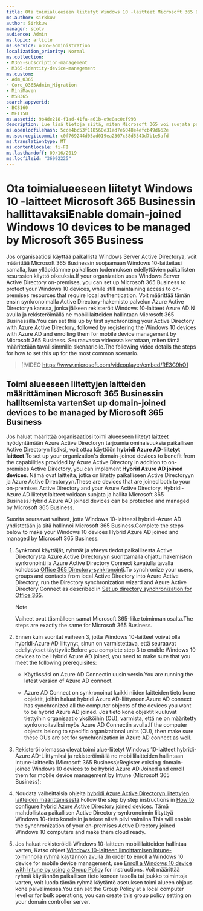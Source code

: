 ```yaml
---
title: Ota toimialueeseen liitetyt Windows 10 -laitteet Microsoft 365 Businessin hallittavaksi
ms.author: sirkkuw
author: Sirkkuw
manager: scotv
audience: Admin
ms.topic: article
ms.service: o365-administration
localization_priority: Normal
ms.collection:
- M365-subscription-management
- M365-identity-device-management
ms.custom:
- Adm_O365
- Core_O365Admin_Migration
- MiniMaven
- MSB365
search.appverid:
- BCS160
- MET150
ms.assetid: 9b4de218-f1ad-41fa-a61b-e9e8ac0cf993
description: Lue lisä tietoja siitä, miten Microsoft 365 voi suojata paikallisia mainoksia, jotka on liitetty Windows 10-laitteisiin.
ms.openlocfilehash: 5cce4bc53f118560e31ad7e6048e4efcb49d662e
ms.sourcegitcommit: c0f769244d05ad019ea2307c38d5543d7b1e5afd
ms.translationtype: MT
ms.contentlocale: fi-FI
ms.lasthandoff: 09/16/2019
ms.locfileid: "36992225"
---
```

# <a name="enable-domain-joined-windows-10-devices-to-be-managed-by-microsoft-365-business"></a><span data-ttu-id="b1177-103">Ota toimialueeseen liitetyt Windows 10 -laitteet Microsoft 365 Businessin hallittavaksi</span><span class="sxs-lookup"><span data-stu-id="b1177-103">Enable domain-joined Windows 10 devices to be managed by Microsoft 365 Business</span></span>

<span data-ttu-id="b1177-104">Jos organisaatiosi käyttää paikallista Windows Server Active Directorya, voit määrittää Microsoft 365 Businessin suojaamaan Windows 10-laitteitasi samalla, kun ylläpidämme paikallisen todennuksen edellyttävien paikallisten resurssien käyttö oikeuksia.</span><span class="sxs-lookup"><span data-stu-id="b1177-104">If your organization uses Windows Server Active Directory on-premises, you can set up Microsoft 365 Business to protect your Windows 10 devices, while still maintaining access to on-premises resources that require local authentication.</span></span> <span data-ttu-id="b1177-105">Voit määrittää tämän ensin synkronoimalla Active Directory-hakemisto palvelun Azure Active Directoryn kanssa, jonka jälkeen rekisteröit Windows 10-laitteet Azure AD:N avulla ja rekisteröimällä ne mobiililaitteiden hallintaan Microsoft 365 Businessilla.</span><span class="sxs-lookup"><span data-stu-id="b1177-105">You can set this up by first synchronizing your Active Directory with Azure Active Directory, followed by registering the Windows 10 devices with Azure AD and enrolling them for mobile device management by Microsoft 365 Business.</span></span>
<span data-ttu-id="b1177-106">Seuraavassa videossa kerrotaan, miten tämä määritetään tavallisimmille skenaariolle.</span><span class="sxs-lookup"><span data-stu-id="b1177-106">The following video details the steps for how to set this up for the most common scenario.</span></span>

> [!VIDEO https://www.microsoft.com/videoplayer/embed/RE3C9hO]
  
## <a name="set-up-domain-joined-devices-to-be-managed-by-microsoft-365-business"></a><span data-ttu-id="b1177-107">Toimi alueeseen liitettyjen laitteiden määrittäminen Microsoft 365 Businessin hallitsemista varten</span><span class="sxs-lookup"><span data-stu-id="b1177-107">Set up domain-joined devices to be managed by Microsoft 365 Business</span></span>

<span data-ttu-id="b1177-108">Jos haluat määrittää organisaatiosi toimi alueeseen liitetyt laitteet hyödyntämään Azure Active Directoryn tarjoamia ominaisuuksia paikallisen Active Directoryn lisäksi, voit ottaa käyttöön **hybridi Azure AD-liitetyt laitteet**.</span><span class="sxs-lookup"><span data-stu-id="b1177-108">To set up your organization's domain-joined devices to benefit from the capabilities provided by Azure Active Directory in addition to on-premises Active Directory, you can implement **Hybrid Azure AD joined devices**.</span></span> <span data-ttu-id="b1177-109">Nämä ovat laitteita, jotka on liitetty paikalliseen Active Directoryyn ja Azure Active Directoryyn.</span><span class="sxs-lookup"><span data-stu-id="b1177-109">These are devices that are joined both to your on-premises Active Directory and your Azure Active Directory.</span></span> <span data-ttu-id="b1177-110">Hybridi-Azure AD liitetyt laitteet voidaan suojata ja hallita Microsoft 365 Business.</span><span class="sxs-lookup"><span data-stu-id="b1177-110">Hybrid Azure AD joined devices can be protected and managed by Microsoft 365 Business.</span></span> 
  
<span data-ttu-id="b1177-111">Suorita seuraavat vaiheet, jotta Windows 10-laitteesi hybridi-Azure AD yhdistetään ja sitä hallinnoi Microsoft 365 Business.</span><span class="sxs-lookup"><span data-stu-id="b1177-111">Complete the steps below to make your Windows 10 devices Hybrid Azure AD joined and managed by Microsoft 365 Business.</span></span>
  
1. <span data-ttu-id="b1177-112">Synkronoi käyttäjät, ryhmät ja yhteys tiedot paikallisesta Active Directorysta Azure Active Directoryyn suorittamalla ohjattu hakemiston synkronointi ja Azure Active Directory Connect kuvatulla tavalla kohdassa [Office 365 Directory-synkronointi](https://support.office.com/article/1b3b5318-6977-42ed-b5c7-96fa74b08846).</span><span class="sxs-lookup"><span data-stu-id="b1177-112">To synchronize your users, groups and contacts from local Active Directory into Azure Active Directory, run the Directory synchronization wizard and Azure Active Directory Connect as described in [Set up directory synchronization for Office 365](https://support.office.com/article/1b3b5318-6977-42ed-b5c7-96fa74b08846).</span></span>
    
    > [!NOTE]
    > <span data-ttu-id="b1177-113">Vaiheet ovat täsmälleen samat Microsoft 365-liike toiminnan osalta.</span><span class="sxs-lookup"><span data-stu-id="b1177-113">The steps are exactly the same for Microsoft 365 Business.</span></span> 
  
2. <span data-ttu-id="b1177-114">Ennen kuin suoritat vaiheen 3, jotta Windows 10-laitteet voivat olla hybridi-Azure AD liittynyt, sinun on varmistettava, että seuraavat edellytykset täyttyvät:</span><span class="sxs-lookup"><span data-stu-id="b1177-114">Before you complete step 3 to enable Windows 10 devices to be Hybrid Azure AD joined, you need to make sure that you meet the following prerequisites:</span></span>

   - <span data-ttu-id="b1177-115">Käytössäsi on Azure AD Connectin uusin versio.</span><span class="sxs-lookup"><span data-stu-id="b1177-115">You are running the latest version of Azure AD connect.</span></span>

   - <span data-ttu-id="b1177-116">Azure AD Connect on synkronoinut kaikki niiden laitteiden tieto kone objektit, joihin haluat hybridi Azure AD-liittyneen.</span><span class="sxs-lookup"><span data-stu-id="b1177-116">Azure AD connect has synchronized all the computer objects of the devices you want to be hybrid Azure AD joined.</span></span> <span data-ttu-id="b1177-117">Jos tieto kone objektit kuuluvat tiettyihin organisaatio yksiköihin (OU), varmista, että ne on määritetty synkronoitaviksi myös Azure AD Connectin avulla.</span><span class="sxs-lookup"><span data-stu-id="b1177-117">If the computer objects belong to specific organizational units (OU), then make sure these OUs are set for synchronization in Azure AD connect as well.</span></span>
    
3. <span data-ttu-id="b1177-118">Rekisteröi olemassa olevat toimi alue-liitetyt Windows 10-laitteet hybridi-Azure AD-Liittymiksi ja rekisteröimällä ne mobiililaitteiden hallintaan Intune-laitteella (Microsoft 365 Business):</span><span class="sxs-lookup"><span data-stu-id="b1177-118">Register existing domain-joined Windows 10 devices to be hybrid Azure AD Joined and enroll them for mobile device management by Intune (Microsoft 365 Business):</span></span>
    
4. <span data-ttu-id="b1177-119">Noudata vaiheittaisia ohjeita [hybridi Azure Active Directoryn liitettyjen laitteiden määrittämisestä](https://go.microsoft.com/fwlink/p/?linkid=872870).</span><span class="sxs-lookup"><span data-stu-id="b1177-119">Follow the step by step instructions in [How to configure hybrid Azure Active Directory joined devices](https://go.microsoft.com/fwlink/p/?linkid=872870).</span></span> <span data-ttu-id="b1177-120">Tämä mahdollistaa paikallisen Active Directory-synkronoinnin liityttyä Windows 10-tieto koneisiin ja tekee niistä pilvi valmiina.</span><span class="sxs-lookup"><span data-stu-id="b1177-120">This will enable the synchronization of your on-premises Active Directory joined Windows 10 computers and make them cloud ready.</span></span>
    
5. <span data-ttu-id="b1177-121">Jos haluat rekisteröidä Windows 10-laitteen mobiililaitteiden hallintaa varten, Katso ohjeet [Windows 10-laitteen ilmoittamisen Intune-toiminnolla ryhmä käytännön avulla](https://go.microsoft.com/fwlink/p/?linkid=872871) .</span><span class="sxs-lookup"><span data-stu-id="b1177-121">In order to enroll a Windows 10 device for mobile device management, see [Enroll a Windows 10 device with Intune by using a Group Policy](https://go.microsoft.com/fwlink/p/?linkid=872871) for instructions.</span></span> <span data-ttu-id="b1177-122">Voit määrittää ryhmä käytännön paikallisen tieto koneen tasolla tai joukko toimintoja varten, voit luoda tämän ryhmä käytäntö asetuksen toimi alueen ohjaus kone palvelimessa.</span><span class="sxs-lookup"><span data-stu-id="b1177-122">You can set the Group Policy at a local computer level or for bulk operations, you can create this group policy setting on your domain controller server.</span></span>